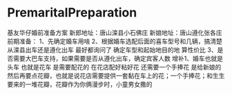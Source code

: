 # PremaritalPreparation
基友华仔婚前准备方案
新郎地址：唐山滦县小石佛庄
新娘地址：唐山遵化张各庄
前期准备：
1、先确定婚车用啥
2、根据婚车选配后面的喜车型号和几辆，搞清楚从滦县出车还是遵化出车 最好都询问了 确定车型和起始地目的地 算性价比
3、是否需要大巴车支持，如果需要是否从遵化出车，确定宾客人数
增补1、婚车也就是头车 也就是花车 是需要配花的 在花店配好粘好花 还需要一个手捧花 是给新娘的 然后再要点花瓣，也就是说花店需要提供一套黏在车上的花；一个手捧花；和生生要来的一堆花瓣，花瓣作为你俩漫步时，小童男女撒的
